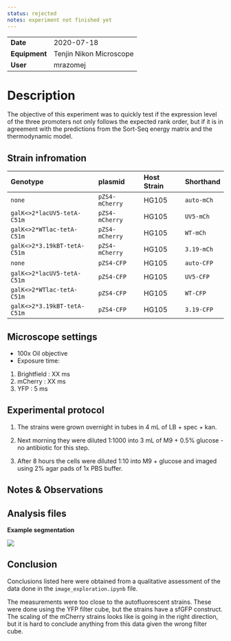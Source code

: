 ```yaml
---
status: rejected
notes: experiment not finished yet
---
```


| | |
|-|-|
| __Date__ | 2020-07-18 |
| __Equipment__ | Tenjin Nikon Microscope |
| __User__ | mrazomej |

# Description
The objective of this experiment was to quickly test if the expression level of
the three promoters not only follows the expected rank order, but if it is in
agreement with the predictions from the Sort-Seq energy matrix and the
thermodynamic model.

## Strain infromation
| Genotype | plasmid | Host Strain | Shorthand |
| :------- | :------ | :---------- | :-------- |
| `none` | `pZS4-mCherry` | HG105 | `auto-mCh` |
| `galK<>2*lacUV5-tetA-C51m` | `pZS4-mCherry` | HG105 | `UV5-mCh` |
| `galK<>2*WTlac-tetA-C51m` | `pZS4-mCherry` | HG105 | `WT-mCh` |
| `galK<>2*3.19kBT-tetA-C51m` | `pZS4-mCherry` | HG105 | `3.19-mCh` |
| `none` | `pZS4-CFP` | HG105 | `auto-CFP` |
| `galK<>2*lacUV5-tetA-C51m` | `pZS4-CFP` | HG105 | `UV5-CFP` |
| `galK<>2*WTlac-tetA-C51m` | `pZS4-CFP` | HG105 | `WT-CFP` |
| `galK<>2*3.19kBT-tetA-C51m` | `pZS4-CFP` | HG105 | `3.19-CFP` |


## Microscope settings

* 100x Oil objective
* Exposure time:
1. Brightfield : XX ms
2. mCherry : XX ms
3. YFP : 5 ms

## Experimental protocol

1. The strains were grown overnight in tubes in 4 mL of LB + spec + kan.

2. Next morning they were diluted 1:1000 into 3 mL of M9 + 0.5% glucose - no
   antibiotic for this step. 

3. After 8 hours the cells were diluted 1:10 into M9 + glucose and imaged using
   2% agar pads of 1x PBS buffer.

## Notes & Observations

## Analysis files

**Example segmentation**

![](output/example_segmentation.png)

## Conclusion

Conclusions listed here were obtained from a qualitative assessment of the data
done in the `image_exploration.ipynb` file.

The measurements were too close to the autofluorescent strains. These were done
using the YFP filter cube, but the strains have a sfGFP construct. The scaling
of the mCherry strains looks like is going in the right direction, but it is
hard to conclude anything from this data given the wrong filter cube.